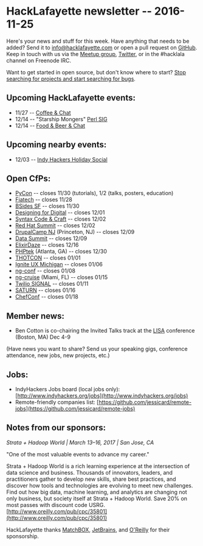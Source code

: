 # HackLafayette newsletter -- 2016-11-25

Here's your news and stuff for this week. Have anything that needs to be added? Send it to info@hacklafayette.com or open a pull request on [GitHub](https://github.com/hacklafayette/newsletter). Keep in touch with us via the [Meetup group](https://www.meetup.com/hacklafayette/), [Twitter](https://twitter.com/hacklafayette), or in the #hacklala channel on Freenode IRC.

Want to get started in open source, but don't know where to start? [Stop searching for projects and start searching for bugs](https://opensource.com/life/16/11/guide-beginner-contributors).

## Upcoming HackLafayette events:

* 11/27 -- [Coffee & Chat](https://www.meetup.com/hacklafayette/events/pcmxklyvpbkc/)
* 12/14 -- "Starship Mongers" [Perl SIG](https://www.meetup.com/hacklafayette/events/235576089/)
* 12/14 -- [Food & Beer & Chat](https://www.meetup.com/hacklafayette/events/qjsqplyvqbsb/)


## Upcoming nearby events:

* 12/03 -- [Indy Hackers Holiday Social](http://www.indyhackers.org/holiday-social-2016/)

## Open CfPs:
* [PyCon](https://us.pycon.org/2017/speaking/) -- closes 11/30 (tutorials), 1/2 (talks, posters, education)
* [Fiatech](http://fiatech.org/index.php?option=com_rsform&formId=10) -- closes 11/28
* [BSides SF](https://bsidessf.com/cfp.html) -- closes 11/30
* [Designing for Digital](http://designingfordigital.com/speaking-opportunities/) -- closes 12/01
* [Syntax Code & Craft](2017.syntaxcon.com/speakers/proposal) -- closes 12/02
* [Red Hat Summit](http://verticalindustriesblog.redhat.com/red-hat-summit-call-for-proposals-closes-december-2/) -- closes 12/02
* [DrupalCamp NJ](https://www.drupalcampnj.org/program/sessions/propose) (Princeton, NJ) -- closes 12/09
* [Data Summit](http://www.dbta.com/DataSummit/2017/CallForSpeakers.aspx) -- closes 12/09
* [ElixirDaze](https://www.papercall.io/elixirdaze17) -- closes 12/16
* [PHPtek](https://tek.phparch.com/) (Atlanta, GA) -- closes 12/30
* [THOTCON](http://www.thotcon.org/cfp.html) -- closes 01/01
* [Ignite UX Michigan](http://www.igniteuxmi.com/submit-a-talk/) -- closes 01/06
* [ng-conf](https://docs.google.com/forms/d/e/1FAIpQLSczS80cXgTPVyUckda6fRjwiJNZsQUtg0o52gLMGa9l_q5qgw/viewform?c=0&w=1) -- closes 01/08
* [ng-cruise](https://ngcruise.com/#/) (Miami, FL) -- closes 01/15
* [Twilio SIGNAL](https://www.papercall.io/twilio-signal) -- closes 01/11
* [SATURN](https://www.papercall.io/saturn-2017) -- closes 01/16
* [ChefConf](https://chefconf.chef.io/call-for-presentations/) -- closes 01/18

## Member news:
* Ben Cotton is co-chairing the Invited Talks track at the [LISA](https://www.usenix.org/conference/lisa16) conference (Boston, MA) Dec 4-9

(Have news you want to share? Send us your speaking gigs, conference attendance, new jobs, new projects, etc.)

## Jobs:
* IndyHackers Jobs board (local jobs only): [http://www.indyhackers.org/jobs](http://www.indyhackers.org/jobs)
* Remote-friendly companies list: [https://github.com/jessicard/remote-jobs](https://github.com/jessicard/remote-jobs)

## Notes from our sponsors:
*Strata + Hadoop World | March 13–16, 2017 | San Jose, CA*

"One of the most valuable events to advance my career." 

Strata + Hadoop World is a rich learning experience at the intersection of data science and business. Thousands of innovators, leaders, and practitioners gather to develop new skills, share best practices, and discover how tools and technologies are evolving to meet new challenges. Find out how big data, machine learning, and analytics are changing not only business, but society itself at Strata + Hadoop World. Save 20% on most passes with discount code USRG. [http://www.oreilly.com/pub/cpc/35801](http://www.oreilly.com/pub/cpc/35801)

HackLafayette thanks [MatchBOX](http://matchboxstudio.org/), [JetBrains](https://www.jetbrains.com/), and [O'Reilly](http://www.oreilly.com/) for their sponsorship.
